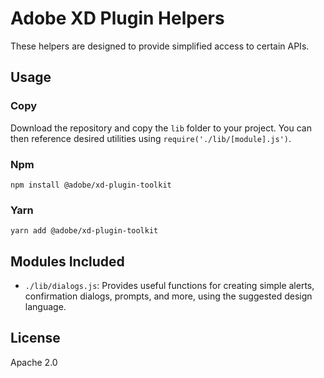 # Adobe XD Plugin Helpers

These helpers are designed to provide simplified access to certain APIs.

## Usage

### Copy

Download the repository and copy the `lib` folder to your project. You can then reference desired utilities using `require('./lib/[module].js')`.

### Npm

    npm install @adobe/xd-plugin-toolkit

### Yarn

    yarn add @adobe/xd-plugin-toolkit

## Modules Included

* `./lib/dialogs.js`: Provides useful functions for creating simple alerts, confirmation dialogs, prompts, and more, using the suggested design language.

## License

Apache 2.0
